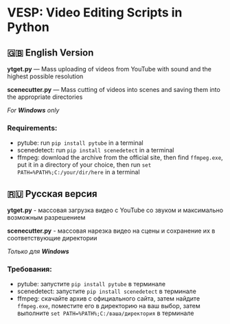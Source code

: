# VESP: Video Editing Scripts in Python

## :uk: English Version

**ytget.py** — Mass uploading of videos from YouTube with sound and the highest possible resolution

**scenecutter.py** — Mass cutting of videos into scenes and saving them into the appropriate directories

_For **Windows** only_

### Requirements:
- pytube: run `pip install pytube` in a terminal
- scenedetect: run `pip install scenedetect` in a terminal
- ffmpeg: download the archive from the official site, then find `ffmpeg.exe`, put it in a directory of your choice, then run `set PATH=%PATH%;C:/your/dir/here` in a terminal

## :ru: Русская версия

**ytget.py** - массовая загрузка видео с YouTube со звуком и максимально возможным разрешением

**scenecutter.py** - массовая нарезка видео на сцены и сохранение их в соответствующие директории

_Только для **Windows**_

### Требования:
- pytube: запустите `pip install pytube` в терминале
- scenedetect: запустите `pip install scenedetect` в терминале
- ffmpeg: скачайте архив с официального сайта, затем найдите `ffmpeg.exe`, поместите его в директорию на ваш выбор, затем выполните `set PATH=%PATH%;C:/ваша/директория` в терминале
